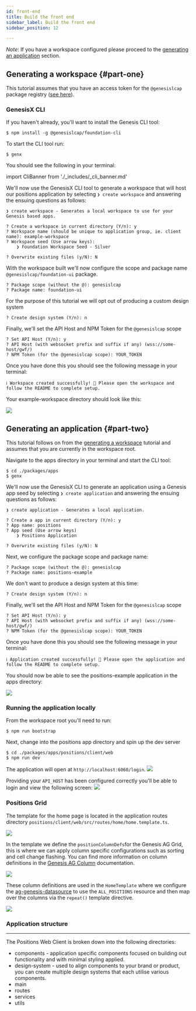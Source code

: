 ```yaml
---
id: front-end
title: Build the front end
sidebar_label: Build the front end
sidebar_position: 12

---
```

_Note_: If you have a workspace configured please proceed to the [generating an application](#part-two) section. 
## Generating a workspace {#part-one}
This tutorial assumes that you have an access token for the `@genesislcap` package registry ([see here](/web-ui-reference/cli/#pre-flight-steps)).

### GenesisX CLI
If you haven't already, you'll want to install the Genesis CLI tool:
```
$ npm install -g @genesislcap/foundation-cli
```

To start the CLI tool run:
```
$ genx
```
You should see the following in your terminal:

import CliBanner from './_includes/_cli_banner.md'

<CliBanner />

We'll now use the GenesisX CLI tool to generate a workspace that will host our positions application by selecting `❯ create workspace` and answering the ensuing questions as follows:

```
❯ create workspace - Generates a local workspace to use for your Genesis based apps.

? Create a workspace in current directory (Y/n): y
? Workspace name (should be unique to application group, ie. client name): example-workspace
? Workspace seed (Use arrow keys):
    ❯ Foundation Workspace Seed - Silver

? Overwrite existing files (y/N): N
```

With the workspace built we'll now configure the scope and package name `@genesislcap/foundation-ui` package.

```
? Package scope (without the @): genesislcap
? Package name: foundation-ui
```

For the purpose of this tutorial we will opt out of producing a custom design system
```
? Create design system (Y/n): n
```

Finally, we'll set the API Host and NPM Token for the `@genesislcap` scope
<!-- TODO: what will the user set the API Host to? -->
```
? Set API Host (Y/n): y
? API Host (with websocket prefix and suffix if any) (wss://some-host/gwf/) 
? NPM Token (for the @genesislcap scope): YOUR_TOKEN
```

Once you have done this you should see the following message in your terminal:
```
ℹ Workspace created successfully! 🎉 Please open the workspace and follow the README to complete setup.
```
Your example-workspace directory should look like this:

![](/img/btfe--example-workspace--dir.png)

## Generating an application {#part-two}

This tutorial follows on from the [generating a workspace](#part-one) tutorial and assumes that you are currently in the workspace root.

Navigate to the apps directory in your terminal and start the CLI tool:
```
$ cd ./packages/apps
$ genx
```

We'll now use the GenesisX CLI to generate an application using a Genesis app seed by selecting `❯ create application` and answering the ensuing questions as follows:

```
❯ create application - Generates a local application.

? Create a app in current directory (Y/n): y
? App name: positions
? App seed (Use arrow keys)
    ❯ Positions Application

? Overwrite existing files (y/N): N
```

Next, we configure the package scope and package name:
<!-- TODO: this package name need to be foundation-ui? -->
```
? Package scope (without the @): genesislcap
? Package name: positions-example
```

We don't want to produce a design system at this time:
```
? Create design system (Y/n): n
```

Finally, we'll set the API Host and NPM Token for the `@genesislcap` scope
<!-- TODO: what will the user set the API Host to? -->
```
? Set API Host (Y/n): y
? API Host (with websocket prefix and suffix if any) (wss://some-host/gwf/) 
? NPM Token (for the @genesislcap scope): YOUR_TOKEN
```

Once you have done this you should see the following message in your terminal:
```
ℹ Application created successfully! 🎉 Please open the application and follow the README to complete setup.
```
You should now be able to see the positions-example application in the apps directory:

![](/img/btfe--positions-exampleb--dir.png)


### Running the application locally

From the workspace root you'll need to run:
```
$ npm run bootstrap
```

Next, change into the positions app directory and spin up the dev server
```
$ cd ./packages/apps/positions/client/web
$ npm run dev
```

The application will open at `http://localhost:6060/login`.
![](/img/btfe--positions-example--login.png)

Providing your `API_HOST` has been configured correctly you'll be able to login and view the following screen:
![](/img/btfe--positions-example--home.png)

### Positions Grid
The template for the home page is located in the application routes directory `positions/client/web/src/routes/home/home.template.ts`.

![](/img/btfe--positions-example--home-route.png)

In the template we define the `positionColumnDefs`for the Genesis AG Grid, this is where we can apply column specific configurations such as sorting and cell change flashing. You can find more information on column definitions in the [Genesis AG Column](/web-ui-reference/components/grids/ag-grid/ag-genesis-column/) documentation.

![](/img/btfe--positions-example--column-defs-b.png)

These column definitions are used in the `HomeTemplate` where we configure the [ag-genesis-datasource](/web-ui-reference/components/grids/ag-grid/ag-genesis-datasource/) to use the `ALL_POSITIONS` resource and then map over the columns via the `repeat()` template directive.

![](/img/btfe--positions-example--grid-template-b.png)

<!-- TODO: we may want to move this to the WEB UI reference section? -->
### Application structure
---
The Positions Web Client is broken down into the following directories:
- components - application specific components focused on building out functionality and with minimal styling applied.
- design-system - used to align components to your brand or product, you can create multiple design systems that each utilise various components.
- main
- routes
- services
- utils
